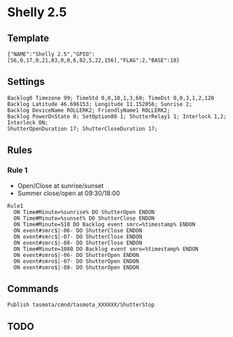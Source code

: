 # Shelly 2.5
## Template
```
{"NAME":"Shelly 2.5","GPIO":[56,0,17,0,21,83,0,0,6,82,5,22,156],"FLAG":2,"BASE":18}
```
## Settings
```
Backlog0 Timezone 99; TimeStd 0,0,10,1,3,60; TimeDst 0,0,3,1,2,120
Backlog Latitude 46.696153; Longitude 11.152056; Sunrise 2;
Backlog DeviceName ROLLERK2; FriendlyName1 ROLLERK2; 
Backlog PowerOnState 0; SetOption80 1; ShutterRelay1 1; Interlock 1,2; Interlock ON;
ShutterOpenDuration 17; ShutterCloseDuration 17;
```
## Rules
### Rule 1
- Open/Close at sunrise/sunset
- Summer close/open at 09:30/18:00 
```
Rule1
  ON Time#Minute=%sunrise% DO ShutterOpen ENDON
  ON Time#Minute=%sunset% DO ShutterClose ENDON
  ON Time#Minute=510 DO Backlog event smrc=%timestamp% ENDON
  ON event#smrc$|-06- DO ShutterClose ENDON
  ON event#smrc$|-07- DO ShutterClose ENDON
  ON event#smrc$|-08- DO ShutterClose ENDON
  ON Time#Minute=1080 DO Backlog event smro=%timestamp% ENDON
  ON event#smro$|-06- DO ShutterOpen ENDON
  ON event#smro$|-07- DO ShutterOpen ENDON
  ON event#smro$|-08- DO ShutterOpen ENDON
```
## Commands
```
Publish tasmota/cmnd/tasmota_XXXXXX/ShutterStop
```

## TODO

